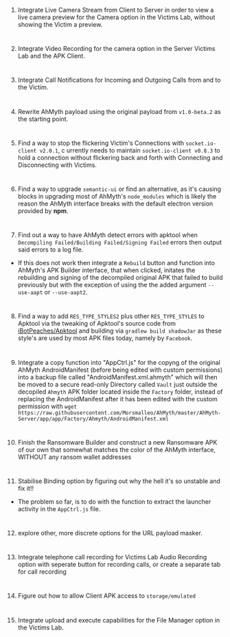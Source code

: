 
1. Integrate Live Camera Stream from Client to Server
in order to view a live camera preview for the Camera 
option in the Victims Lab, without showing the Victim 
a preview.
#
2. Integrate Video Recording for the camera 
option in the Server Victims Lab and the APK Client.
#
3. Integrate Call Notifications for Incoming and 
Outgoing Calls from and to the Victim.
#
4. Rewrite AhMyth payload using the original 
payload from `v1.0-beta.2` as the starting point.
#
5. Find a way to stop the flickering Victim's 
Connections with `socket.io-client v2.0.1`, c
urrently needs to maintain `socket.io-client v0.8.3` 
to hold a connection without flickering back and 
forth with Connecting and Disconnecting with 
Victims.
#
6. Find a way to upgrade `semantic-ui` or find an 
alternative, as it's causing blocks in upgrading 
most of AhMyth's `node_modules` which is likely 
the reason the AhMyth interface breaks with the 
default electron version provided by **npm**.
#
7. Find out a way to have AhMyth detect errors 
with apktool when `Decompiling Failed/Building Failed/Signing Failed` 
errors then output said errors to a log file.
   
- If this does not work then integrate a `Rebuild` 
button and function into AhMyth's APK Builder 
interface, that when clicked, initates the rebuilding 
and signing of the decompiled original APK that 
failed to build previously but with the exception 
of using the the added argument `--use-aapt` or `--use-aapt2`.
#
8. Find a way to add `RES_TYPE_STYLES2` plus 
other `RES_TYPE_STYLES` to Apktool via the tweaking 
of Apktool's source code from [iBotPeaches/Apktool](https://GitHub.com/iBotPeaches/Apktool) 
and building via `gradlew build shadowJar` as 
these style's are used by most APK files today, 
namely by `Facebook`.
#
9. Integrate a copy function into "AppCtrl.js" 
for the copyng of the original AhMyth AndroidManifest 
(before being edited with custom permissions) 
into a backup file called "AndroidManifest.xml.ahmyth" 
which will then be moved to a secure read-only 
Directory called `Vault` just outside the 
decopiled `Ahmyth` APK folder located inside 
the `Factory` folder, instead of replacing the 
AndroidManifest after it has been edited with 
the custom permission with `wget https://raw.githubusercontent.com/Morsmalleo/AhMyth/master/AhMyth-Server/app/app/Factory/Ahmyth/AndroidManifest.xml`
#
10. Finish the Ransomware Builder and construct 
a new Ransomware APK of our own that somewhat 
matches the color of the AhMyth interface, 
WITHOUT any ransom wallet addresses
# 
11. Stabilise Binding option by figuring out why 
the hell it's so unstable and fix it!!

- The problem so far, is to do with the function 
to extract the launcher activity in the `AppCtrl.js` 
file.
#
12. explore other, more discrete options for the 
URL payload masker.
#
13. Integrate telephone call recording for 
Victims Lab Audio Recording option with seperate 
button for recording calls, or create a separate
tab for call recording
#
14. Figure out how to allow Client APK access to 
`storage/emulated`
#
15. Integrate upload and execute capabilities 
for the File Manager option in the Victims Lab.
#
